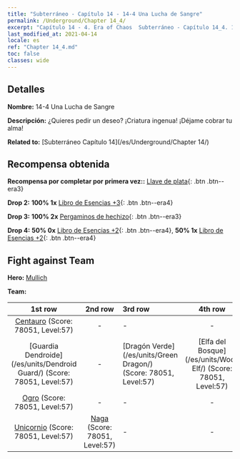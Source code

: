 ```yaml
---
title: "Subterráneo - Capítulo 14 - 14-4 Una Lucha de Sangre"
permalink: /Underground/Chapter 14_4/
excerpt: "Capítulo 14 - 4. Era of Chaos  Subterráneo - Capítulo 14_4. 14-4 Una Lucha de Sangre"
last_modified_at: 2021-04-14
locale: es
ref: "Chapter 14_4.md"
toc: false
classes: wide
---
```


## Detalles

 **Nombre:** 14-4 Una Lucha de Sangre

 **Descripción:** ¿Quieres pedir un deseo? ¡Criatura ingenua! ¡Déjame cobrar tu alma!

 **Related to:** [Subterráneo Capítulo 14](/es/Underground/Chapter 14/)

## Recompensa obtenida

 **Recompensa por completar por primera vez::** [Llave de plata](/es/Items/con_693/){: .btn .btn--era3}

 **Drop 2:** **100% 1x** [Libro de Esencias +3](/es/Items/mat_60/){: .btn .btn--era4}

 **Drop 3:** **100% 2x** [Pergaminos de hechizo](/es/Items/con_694/){: .btn .btn--era3}

 **Drop 4:** **50% 0x** [Libro de Esencias +2](/es/Items/mat_53/){: .btn .btn--era4}, **50% 1x** [Libro de Esencias +2](/es/Items/mat_53/){: .btn .btn--era4}


## Fight against Team
 **Hero:** [Mullich](/es/heroes/Mullich/)

 **Team:**


  | 1st row | 2nd row | 3rd row | 4th row |
  |:----:|:----:|:----|:----:|
  | [Centauro](/es/units/Centaur/) (Score: 78051, Level:57)  | - | - | - |
  | [Guardia Dendroide](/es/units/Dendroid Guard/) (Score: 78051, Level:57)  | - | [Dragón Verde](/es/units/Green Dragon/) (Score: 78051, Level:57)  | [Elfa del Bosque](/es/units/Wood Elf/) (Score: 78051, Level:57)  |
  | [Ogro](/es/units/Ogre/) (Score: 78051, Level:57)  | - | - | - |
  | [Unicornio](/es/units/Unicorn/) (Score: 78051, Level:57)  | [Naga](/es/units/Naga/) (Score: 78051, Level:57)  | - | - |


